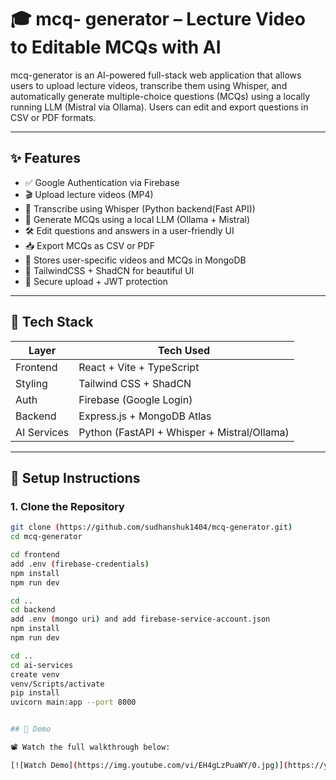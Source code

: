 # 🎓 mcq- generator – Lecture Video to Editable MCQs with AI

mcq-generator is an AI-powered full-stack web application that allows users to upload lecture videos, transcribe them using Whisper, and automatically generate multiple-choice questions (MCQs) using a locally running LLM (Mistral via Ollama). Users can edit and export questions in CSV or PDF formats.

---

## ✨ Features

- ✅ Google Authentication via Firebase
- 🎬 Upload lecture videos (MP4)
- 📝 Transcribe using Whisper (Python backend(Fast API))
- 🧠 Generate MCQs using a local LLM (Ollama + Mistral)
- 🛠️ Edit questions and answers in a user-friendly UI
- 📥 Export MCQs as CSV or PDF
- 💾 Stores user-specific videos and MCQs in MongoDB
- 🌈 TailwindCSS + ShadCN for beautiful UI
- 🔐 Secure upload + JWT protection

---

## 🧱 Tech Stack

| Layer        | Tech Used                     |
|--------------|-------------------------------|
| Frontend     | React + Vite + TypeScript     |
| Styling      | Tailwind CSS + ShadCN         |
| Auth         | Firebase (Google Login)       |
| Backend      | Express.js + MongoDB Atlas    |
| AI Services  | Python (FastAPI + Whisper + Mistral/Ollama) |


---

## 🚀 Setup Instructions

### 1. Clone the Repository

```bash
git clone (https://github.com/sudhanshuk1404/mcq-generator.git)
cd mcq-generator

cd frontend
add .env (firebase-credentials)
npm install
npm run dev

cd ..
cd backend
add .env (mongo uri) and add firebase-service-account.json
npm install
npm run dev

cd ..
cd ai-services
create venv
venv/Scripts/activate
pip install
uvicorn main:app --port 8000


## 🚀 Demo

📽️ Watch the full walkthrough below:

[![Watch Demo](https://img.youtube.com/vi/EH4gLzPuaWY/0.jpg)](https://youtu.be/EH4gLzPuaWY)

